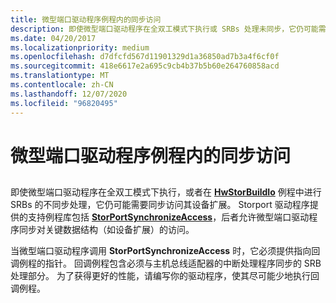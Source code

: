 ```yaml
---
title: 微型端口驱动程序例程内的同步访问
description: 即使微型端口驱动程序在全双工模式下执行或 SRBs 处理未同步，它仍可能需要同步访问。
ms.date: 04/20/2017
ms.localizationpriority: medium
ms.openlocfilehash: d7dfcfd567d11901329d1a36850ad7b3a4f6cf0f
ms.sourcegitcommit: 418e6617e2a695c9cb4b37b5b60e264760858acd
ms.translationtype: MT
ms.contentlocale: zh-CN
ms.lasthandoff: 12/07/2020
ms.locfileid: "96820495"
---
```

# <a name="synchronized-access-within-miniport-driver-routines"></a>微型端口驱动程序例程内的同步访问


## <span id="ddk_synchronized_access_within_unsynchronized_miniport_driver_routines"></span><span id="DDK_SYNCHRONIZED_ACCESS_WITHIN_UNSYNCHRONIZED_MINIPORT_DRIVER_ROUTINES"></span>


即使微型端口驱动程序在全双工模式下执行，或者在 [**HwStorBuildIo**](/windows-hardware/drivers/ddi/storport/nc-storport-hw_buildio) 例程中进行 SRBs 的不同步处理，它仍可能需要同步访问其设备扩展。 Storport 驱动程序提供的支持例程库包括 [**StorPortSynchronizeAccess**](/windows-hardware/drivers/ddi/storport/nf-storport-storportsynchronizeaccess)，后者允许微型端口驱动程序同步对关键数据结构（如设备扩展）的访问。

当微型端口驱动程序调用 **StorPortSynchronizeAccess** 时，它必须提供指向回调例程的指针。 回调例程包含必须与主机总线适配器的中断处理程序同步的 SRB 处理部分。 为了获得更好的性能，请编写你的驱动程序，使其尽可能少地执行回调例程。

 

